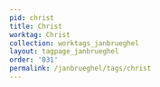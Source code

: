 ```yaml
---
pid: christ
title: Christ
worktag: Christ
collection: worktags_janbrueghel
layout: tagpage_janbrueghel
order: '031'
permalink: /janbrueghel/tags/christ
---
```

